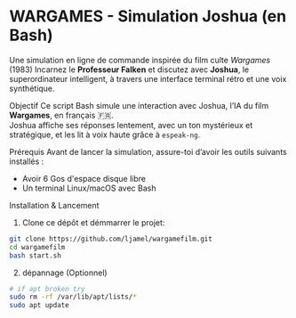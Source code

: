 # WARGAMES - Simulation Joshua (en Bash)

Une simulation en ligne de commande inspirée du film culte _Wargames_ (1983)
Incarnez le **Professeur Falken** et discutez avec **Joshua**, le superordinateur intelligent, à travers une interface terminal rétro et une voix synthétique.

Objectif
Ce script Bash simule une interaction avec Joshua, l’IA du film **Wargames**, en français 🇫🇷.  
Joshua affiche ses réponses lentement, avec un ton mystérieux et stratégique, et les lit à voix haute grâce à `espeak-ng`.

Prérequis
Avant de lancer la simulation, assure-toi d’avoir les outils suivants installés :

- Avoir 6 Gos d'espace disque libre
- Un terminal Linux/macOS avec Bash

Installation & Lancement

1. Clone ce dépôt et démmarrer le projet:

```bash
git clone https://github.com/ljamel/wargamefilm.git
cd wargamefilm
bash start.sh
```

2. dépannage (Optionnel)
```bash
# if apt broken try
sudo rm -rf /var/lib/apt/lists/*
sudo apt update

